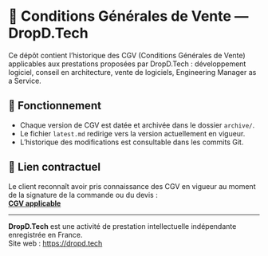 # 📄 Conditions Générales de Vente — DropD.Tech

Ce dépôt contient l’historique des CGV (Conditions Générales de Vente) applicables aux prestations proposées par DropD.Tech : développement logiciel, conseil en architecture, vente de logiciels, Engineering Manager as a Service.

## 📌 Fonctionnement

- Chaque version de CGV est datée et archivée dans le dossier `archive/`.
- Le fichier `latest.md` redirige vers la version actuellement en vigueur.
- L’historique des modifications est consultable dans les commits Git.

## 🔗 Lien contractuel

Le client reconnaît avoir pris connaissance des CGV en vigueur au moment de la signature de la commande ou du devis :  
**[CGV applicable](latest.md)**

---

**DropD.Tech** est une activité de prestation intellectuelle indépendante enregistrée en France.  
Site web : https://dropd.tech
